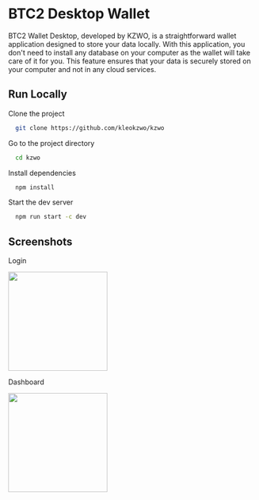 
# BTC2 Desktop Wallet

BTC2 Wallet Desktop, developed by KZWO, is a straightforward wallet application designed to store your data locally. With this application, you don't need to install any database on your computer as the wallet will take care of it for you. This feature ensures that your data is securely stored on your computer and not in any cloud services.


## Run Locally

Clone the project

```bash
  git clone https://github.com/kleokzwo/kzwo
```

Go to the project directory

```bash
  cd kzwo
```

Install dependencies

```bash
  npm install
```

Start the dev server

```bash
  npm run start -c dev
```


## Screenshots

Login

<img src="https://your-image-url.type](https://github.com/kleokzwo/kzwo/tree/master/src/assets/screenshot/login.png" width="200">

Dashboard

<img src="https://your-image-url.type](https://github.com/kleokzwo/kzwo/tree/master/src/assets/screenshot/dashboard.png" width="200">

